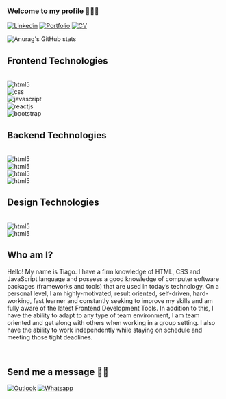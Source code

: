### Welcome to my profile 🤸‍♂️🔥

[![Linkedin](https://img.shields.io/badge/LinkedIn-0077B5?style=for-the-badge&logo=linkedin&logoColor=white)](https://www.linkedin.com/in/tiago-rodrigues-7456211b2/) [![Portfolio](https://img.shields.io/badge/PORTFOLIO-E34F26?style=for-the-badge&color=yellow)](https://tiagofrontendeveloper.com) [![CV](https://img.shields.io/badge/DOWLOAD%20MY%20CV-E34F26?style=for-the-badge&color=red&url=https://firebasestorage.googleapis.com/v0/b/react-app-acd6d.appspot.com/o/CV_Tiago%20Rodrigues%20Pereira.pdf?alt=media&token=d6ef8f22-21a7-41e5-8ac7-d8afc5003be6)](https://firebasestorage.googleapis.com/v0/b/react-app-acd6d.appspot.com/o/CV_Tiago%20Rodrigues%20Pereira.pdf?alt=media&token=7b7b22df-0e7b-44c3-bfa8-adb2769b5863)

![Anurag's GitHub stats](https://github-readme-stats.vercel.app/api?username=tiago-rodrigs&show_icons=true&theme=radical)

## Frontend Technologies

<br>

<div style="display: inline_block">

<img align="center" alt="html5"  src="https://img.shields.io/badge/HTML5-E34F26?style=for-the-badge&logo=html5&logoColor=white"/>

<br>

<img align="center" alt="css"  src="https://img.shields.io/badge/CSS3-1572B6?style=for-the-badge&logo=css3&logoColor=white"/>

<br>

<img align="center" alt="javascript"  src="https://img.shields.io/badge/JavaScript-323330?style=for-the-badge&logo=javascript&logoColor=F7DF1E"/>

<br>

<img align="center" alt="reactjs"  src="https://img.shields.io/badge/React-20232A?style=for-the-badge&logo=react&logoColor=61DAFB"/>

<br>

<img align="center" alt="bootstrap"  src="https://img.shields.io/badge/Bootstrap-563D7C?style=for-the-badge&logo=bootstrap&logoColor=white"/>

<br>

## Backend Technologies

<br>

<div style="display: inline_block">

<img align="center" alt="html5"  src="https://img.shields.io/badge/Node.js-43853D?style=for-the-badge&logo=node.js&logoColor=white"/>

<br>

<img align="center" alt="html5"  src="https://img.shields.io/badge/MongoDB-4EA94B?style=for-the-badge&logo=mongodb&logoColor=white"/>

<br>

<img align="center" alt="html5"  src="https://img.shields.io/badge/Netlify-00C7B7?style=for-the-badge&logo=netlify&logoColor=white"/>

<br>

<img align="center" alt="html5"  src="https://img.shields.io/badge/Firebase-E34F26?style=for-the-badge&color=orange"/>

<br>

## Design Technologies

<br>

<div style="display: inline_block">

<img align="center" alt="html5"  src="https://img.shields.io/badge/Figma-E34F26?style=for-the-badge&color=black"/>

<br>

<img align="center" alt="html5"  src="https://img.shields.io/badge/Canva-E34F26?style=for-the-badge&color=blue"/>

<br>

## Who am I?

<p> 
Hello! My name is Tiago. I have a firm knowledge of HTML, CSS and JavaScript language and possess a good knowledge of computer software packages (frameworks and tools) that are used in today’s technology. On a personal level, I am highly-motivated, result oriented, self-driven, hard-working, fast learner and constantly seeking to improve my skills and am fully aware of the latest Frontend Development Tools. In addition to this, I have the ability to adapt to any type of team environment, I am team oriented and get along with others when working in a group setting. I also have the ability to work independently while staying on schedule and meeting those tight deadlines.</p>

<br>

## Send me a message 🙋‍♂️

[![Outlook](https://img.shields.io/badge/Microsoft_Outlook-0078D4?style=for-the-badge&logo=microsoft-outlook&logoColor=white)](https://outlook.live.com/mail/0/deeplink/compose?to=tiagofrontendeveloper@outlook.com) [![Whatsapp](https://img.shields.io/badge/WhatsApp-25D366?style=for-the-badge&logo=whatsapp&logoColor=white)](https://api.whatsapp.com/send?phone=+351937397471)
